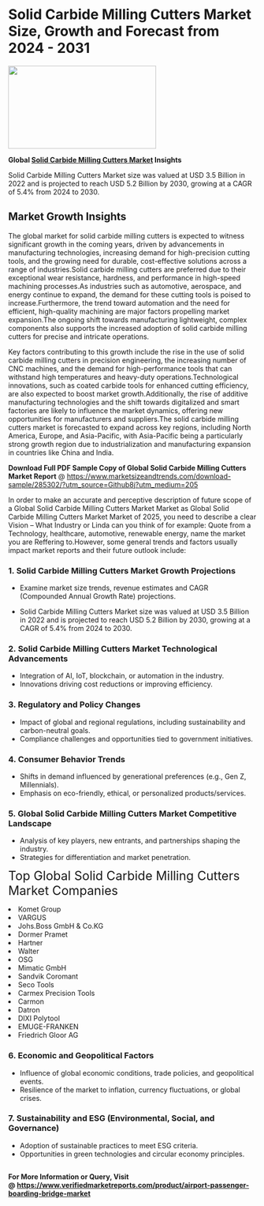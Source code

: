 <H1>Solid Carbide Milling Cutters Market Size, Growth and Forecast from 2024 - 2031</H1><img class="aligncenter size-medium wp-image-584254" src="https://thirdeyenews.in/wp-content/uploads/2024/09/Global-Market-Research-300x168.jpeg" alt="" width="300" height="168" /><p><strong>Global&nbsp;<a href="https://www.marketsizeandtrends.com/download-sample/285302/?utm_source=Github8j?utm_medium=205">Solid Carbide Milling Cutters Market</a> Insights</strong></p><p>Solid Carbide Milling Cutters Market size was valued at USD 3.5 Billion in 2022 and is projected to reach USD 5.2 Billion by 2030, growing at a CAGR of 5.4% from 2024 to 2030.</p><p><h2>Market Growth Insights</h2> <p>The global market for solid carbide milling cutters is expected to witness significant growth in the coming years, driven by advancements in manufacturing technologies, increasing demand for high-precision cutting tools, and the growing need for durable, cost-effective solutions across a range of industries.Solid carbide milling cutters are preferred due to their exceptional wear resistance, hardness, and performance in high-speed machining processes.As industries such as automotive, aerospace, and energy continue to expand, the demand for these cutting tools is poised to increase.Furthermore, the trend toward automation and the need for efficient, high-quality machining are major factors propelling market expansion.The ongoing shift towards manufacturing lightweight, complex components also supports the increased adoption of solid carbide milling cutters for precise and intricate operations.</p> <p>Key factors contributing to this growth include the rise in the use of solid carbide milling cutters in precision engineering, the increasing number of CNC machines, and the demand for high-performance tools that can withstand high temperatures and heavy-duty operations.Technological innovations, such as coated carbide tools for enhanced cutting efficiency, are also expected to boost market growth.Additionally, the rise of additive manufacturing technologies and the shift towards digitalized and smart factories are likely to influence the market dynamics, offering new opportunities for manufacturers and suppliers.The solid carbide milling cutters market is forecasted to expand across key regions, including North America, Europe, and Asia-Pacific, with Asia-Pacific being a particularly strong growth region due to industrialization and manufacturing expansion in countries like China and India.</p> <p><span class=""><strong>Download Full PDF Sample Copy of Global Solid Carbide Milling Cutters Market Report</strong> @ <a href="https://www.marketsizeandtrends.com/download-sample/285302/?utm_source=Github8j?utm_medium=205" target="_blank">https://www.marketsizeandtrends.com/download-sample/285302/?utm_source=Github8j?utm_medium=205</a></span></p><p>In order to make an accurate and perceptive description of future scope of a Global&nbsp;Solid Carbide Milling Cutters Market Market as Global&nbsp;Solid Carbide Milling Cutters Market Market of 2025, you need to describe a clear Vision &ndash; What Industry or Linda can you think of for example: Quote from a Technology, healthcare, automotive, renewable energy, name the market you are Reffering to.However, some general trends and factors usually impact market reports and their future outlook include:</p><h3>1.&nbsp;<strong>Solid Carbide Milling Cutters Market Growth Projections</strong></h3><ul><li>Examine market size trends, revenue estimates and CAGR (Compounded Annual Growth Rate) projections.</li><li><p>Solid Carbide Milling Cutters Market size was valued at USD 3.5 Billion in 2022 and is projected to reach USD 5.2 Billion by 2030, growing at a CAGR of 5.4% from 2024 to 2030.</p></li></ul><h3>2.&nbsp;<strong>Solid Carbide Milling Cutters Market Technological Advancements</strong></h3><ul><li>Integration of AI, IoT, blockchain, or automation in the industry.</li><li>Innovations driving cost reductions or improving efficiency.</li></ul><h3>3.&nbsp;<strong>Regulatory and Policy Changes</strong></h3><ul><li>Impact of global and regional regulations, including sustainability and carbon-neutral goals.</li><li>Compliance challenges and opportunities tied to government initiatives.</li></ul><h3>4.&nbsp;<strong>Consumer Behavior Trends</strong></h3><ul><li>Shifts in demand influenced by generational preferences (e.g., Gen Z, Millennials).</li><li>Emphasis on eco-friendly, ethical, or personalized products/services.</li></ul><h3>5.&nbsp;<strong>Global Solid Carbide Milling Cutters Market Competitive Landscape</strong></h3><ul><li>Analysis of key players, new entrants, and partnerships shaping the industry.</li><li>Strategies for differentiation and market penetration.</li></ul><p data-pm-slice="1 1 []"><span style="color: inherit; font-family: inherit; font-size: 25px;">Top Global Solid Carbide Milling Cutters Market Companies</span></p><div class="" data-test-id=""><p><li>Komet Group</li><li> VARGUS</li><li> Johs.Boss GmbH & Co.KG</li><li> Dormer Pramet</li><li> Hartner</li><li> Walter</li><li> OSG</li><li> Mimatic GmbH</li><li> Sandvik Coromant</li><li> Seco Tools</li><li> Carmex Precision Tools</li><li> Carmon</li><li> Datron</li><li> DIXI Polytool</li><li> EMUGE-FRANKEN</li><li> Friedrich Gloor AG</li></p></div><h3>6.&nbsp;<strong>Economic and Geopolitical Factors</strong></h3><ul><li>Influence of global economic conditions, trade policies, and geopolitical events.</li><li>Resilience of the market to inflation, currency fluctuations, or global crises.</li></ul><h3>7.&nbsp;<strong>Sustainability and ESG (Environmental, Social, and Governance)</strong></h3><ul><li>Adoption of sustainable practices to meet ESG criteria.</li><li>Opportunities in green technologies and circular economy principles.</li></ul><h2><strong style="font-size: 14px;">For More Information or Query, Visit @&nbsp;</strong><a style="background-color: #ffffff; font-size: 14px;" href="https://www.marketsizeandtrends.com/report/solid-carbide-milling-cutters-market/" target="_blank">https://www.verifiedmarketreports.com/product/airport-passenger-boarding-bridge-market</a></h2>